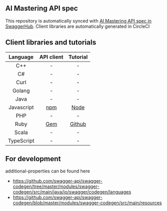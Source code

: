 ## AI Mastering API spec

This repository is automatically synced with [AI Mastering API spec in SwaggerHub](https://app.swaggerhub.com/apis/aimastering/aimastering).
Client libraries are automatically generated in CircleCI

## Client libraries and tutorials

|Language|API client|Tutorial|
|:-:|:-:|:-:|
|C++|-|-|
|C#|-|-|
|Curl|-|-|
|Golang|-|-|
|Java|-|-|
|Javascript|[npm](https://www.npmjs.com/package/aimastering)| [Node](https://github.com/ai-mastering/tutorial-node) |
|PHP|-|-|
|Ruby|[Gem](https://rubygems.org/gems/aimastering)|[Github](https://github.com/ai-mastering/tutorial-ruby)|
|Scala|-|-|
|TypeScript|-|-|

## For development

additional-properties can be found here

- https://github.com/swagger-api/swagger-codegen/tree/master/modules/swagger-codegen/src/main/java/io/swagger/codegen/languages
- https://github.com/swagger-api/swagger-codegen/blob/master/modules/swagger-codegen/src/main/resources
